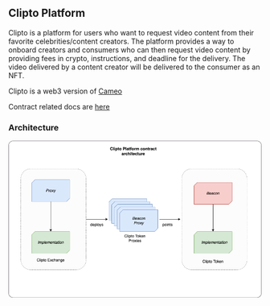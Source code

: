 ## Clipto Platform
Clipto is a platform for users who want to request video content from their favorite celebrities/content creators. The platform provides a way to onboard creators and consumers who can then request video content by providing fees in crypto, instructions, and deadline for the delivery. The video delivered by a content creator will be delivered to the consumer as an NFT. 

Clipto is a web3 version of [Cameo](https://cameo.com)

Contract related docs are [here](https://github.com/Clipto-Platform/clipto/tree/dev/docs)

### Architecture


![architecture](https://github.com/Clipto-Platform/clipto-design-doc/raw/main/assets/clipto.arch.png)